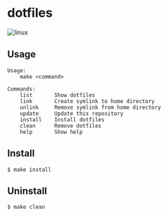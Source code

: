 # dotfiles
![linux](https://github.com/yuta1402/dotfiles/workflows/linux-test/badge.svg)

## Usage
```
Usage:
    make <command>

Commands:
    list       Show dotfiles
    link       Create symlink to home directory
    unlink     Remove symlink from home directory
    update     Update this repository
    install    Install dotfiles
    clean      Remove dotfiles
    help       Show help
```

## Install
```
$ make install
```

## Uninstall
```
$ make clean
```
